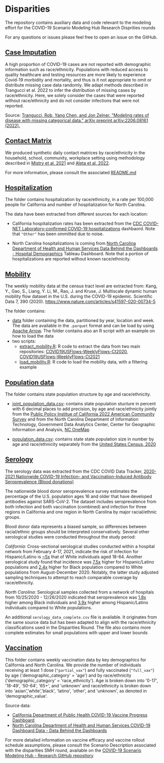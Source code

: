 # Disparities

The repository contains auxiliary data and code relevant to the modeling
effort for the COVID-19 Scenario Modeling Hub Research Disprities rounds

For any questions or issues please feel free to open an issue on the 
GitHub.

## [Case Imputation](./case_imputation)

A high proportion of COVID-19 cases are not reported with 
demographic information such as race/ethnicity. Populations with
reduced access to quality healthcare and testing resources are 
more likely to experience Covid-19 morbidity and mortality,
and thus is it not appropriate to omit or distribute
missing case data randomly. We adapt methods described in 
Trangucci et al. 2022 to infer the distribution of missing cases
by race/ethnicity. Here, we solely consider the cases that 
were reported without race/ethnicity and do not consider 
infections that were not reported. 

Source: 
[Trangucci, Rob, Yang Chen, and Jon Zelner. "Modeling rates of disease with missing categorical data." arXiv preprint arXiv:2206.08161 (2022).](https://arxiv.org/abs/2206.08161)


## [Contact Matrix](./contact_matrix)

We produced synthetic daily contact matrices by race/ethnicity in 
the household, school, community, workplace setting using methodology 
described in 
[Mistry et al. 2021](https://www.nature.com/articles/s41467-020-20544-y) and 
[Aleta et al. 2022](https://www.pnas.org/doi/10.1073/pnas.2112182119).

For more information, please consult the associated [README.md](./contact_matrix/README.md)


## [Hospitalization](./hospitalization_data)

The folder contains hospitalization by race/ethnicity, in a rate per 100,000 people 
for California and number of hospitalization for North Carolina. 

The data have been extracted from different
sources for each location:

- California hospitalization rates has been extracted from the 
[CDC COVID-NET Laboratory-confirmed COVID-19 hospitalizations](https://www.cdc.gov/coronavirus/2019-ncov/covidnetdashboard/de/powerbi/dashboard.html) dashbaord. 
Note that `"Other"` has been ommitted due to noise. 

- North Carolina hospitalizations is coming from 
[North Carolina Department of Health and Human Services Data Behind the Dashboards - Hospital Demographics](https://public.tableau.com/views/NCDHHS_COVID-19_DataDownload_Story_16220681778000/DataBehindtheDashboards?%3Aembed=y&%3AshowVizHome=no) 
Tableau Dashboard. Note that a portion of hospitalizations are reported 
without known race/ethnicity. 

## [Mobility](./mobility)

The weekly mobility data at the census tract level are extracted from:
Kang, Y., Gao, S., Liang, Y. Li, M., Rao, J. and Kruse, J. 
Multiscale dynamic human mobility flow dataset in the U.S. during the COVID-19 
epidemic. Scientific Data 7, 390 (2020). 
https://www.nature.com/articles/s41597-020-00734-5

The folder contains:

- [data](./mobility/data/) folder containing the data, partitioned by year, 
location and week. The data are available in the `.parquet` format and can 
be load by using [Apache Arrow](https://arrow.apache.org/docs/index.html). The 
folder contains also an R script with an example on how to load the data
- two scripts:
    - [extract_mobility.R](./mobility/extract_mobility.R): R code to extract the
    data from two main repositories:
    [COVID19USFlows-WeeklyFlows-Ct2020](https://github.com/GeoDS/COVID19USFlows-WeeklyFlows-Ct2020), 
    [COVID19USFlows-WeeklyFlows-Ct2021](https://github.com/GeoDS/COVID19USFlows-WeeklyFlows-Ct2021)
    - [load_mobility.R](./mobility/load_mobility.R): R code to load the mobility
    data, with a filtering example

## [Population data](./population_data)

The folder contains state population structure by age and race/ethnicity.

- [joint_population_data.csv](./population_data/joint_population_data.csv):
contains state population stucture in percent with 6 decimal places to add
precision, by age and race/ethnicity jointly from the 
[Public Policy Institue of California 2022 American Community Survey](https://www.ppic.org/publication/californias-population/) and from the 
North Carolina Department of Information Technology, Government Data 
Analytics Center, Center for Geographic Information and Analysis, 
[NC OneMap](https://www.nconemap.gov/documents/3e7321d33a0c4aee9d0bf6a22e9bd79f/explore)

- [population_data.csv](./population_data/population_data.csv): contains
state state population size in number by age and race/ethnicity separately from 
the [United States Census, 2020](https://data.census.gov/table?q=north%20carolina%20dp05&g=010XX00US_040XX00US06)


## [Serology](./serology)

The serology data was extracted from the CDC COVID Data Tracker,
[2020-2021 Nationwide COVID-19 Infection- and Vaccination-Induced Antibody Seroprevalence (Blood donations)](https://covid.cdc.gov/covid-data-tracker/#nationwide-blood-donor-seroprevalence )

The nationwide blood donor seroprevalence survey estimates the
percentage of the U.S. population ages 16 and older that have
developed antibodies against SARS-CoV-2. The dataset includes 
seroprevalence from both infection and both vaccination (combined) 
and infection for three regions in California and one region in
North Carolina by major racial/ethnic groups. 

Blood donor data represents a biased sample, so differences between 
racial/ethnic groups should be interpreted conservatively. 
Several other serological studies were conducted throughout the study period:

*California*: Cross-sectional serological studies conducted within a hospital 
network from February 4-17, 2021, indicate the risk of infection for Hispanic/Latino
is [~5x](https://www.ncbi.nlm.nih.gov/pmc/articles/PMC9068757/) that of White 
individuals aged 18-64. Another serological study found that incidence was 
[7.5x](https://academic.oup.com/ofid/article/8/8/ofab379/6329153) higher for 
Hispanic/Latino populations and 
[2.4x](https://academic.oup.com/ofid/article/8/8/ofab379/6329153) higher for
Black population compared to White populations from August-December 2020.
Notably, the latter study adjusted sampling techniques to attempt to reach 
comparable coverage by race/ethnicity.

*North Carolina:* Serological samples collected from a network of hospitals 
from 10/25/2020 - 12/26/2020 indicated that seroprevalence was 
[1.8x](https://journals.asm.org/doi/full/10.1128/msphere.00841-21) higher among 
Black individuals and 
[3.9x](https://journals.asm.org/doi/full/10.1128/msphere.00841-21) higher among 
Hispanic/Latino individuals compared to White populations.

An additional `serology_data_complete.csv` file is available. It originates 
from the same source data but has been adapted to align with the 
race/ethnicity classifications used in the Disparities Round. 
The file also contains more complete estimates 
for small populations with upper and lower bounds

## [Vaccination](./vaccination)

This folder contains weekly vaccination data by key demographics for 
California and North Carolina. We provide the number of individuals 
receiving at least 1 dose (`"partial_vax"`) and fully vaccinated 
(`"full_vax"`) by age ('demographic_category' = 'age') and by 
race/ethnicity ('demographic_category' = 'race_ethnicity'). Age is 
broken down into '0-17', '18-49', '50-64', '65+', and 'unknown'
and race/ethnicity is broken down into 'asian','white','black',
'latino', 'other', and 'unknown', as denoted in 'demographic_value'.

Source data: 

- [California Department of Public Health COVID-19 Vaccine Progress Dashboard](https://data.ca.gov/dataset/covid-19-vaccine-progress-dashboard-data)
- [North Carolina Department of Health and Human Services COVID-19 Dashboard Data - Data Behind the Dashboards](https://covid19.ncdhhs.gov/dashboard/data-behind-dashboards)

For more detailed information on vaccine efficacy and vaccine rollout
schedule assumptions, please consult the Scenario Description associated with
the disparities SMH round, available on the 
[COVID-19 Scenario Modeling Hub - Research GitHub repository](https://github.com/midas-network/covid19-smh-research)





